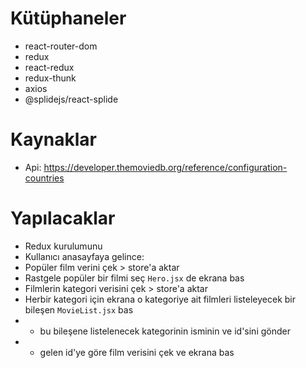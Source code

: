 # Kütüphaneler

- react-router-dom
- redux
- react-redux
- redux-thunk
- axios
- @splidejs/react-splide

# Kaynaklar

- Api: https://developer.themoviedb.org/reference/configuration-countries

# Yapılacaklar

- Redux kurulumunu
- Kullanıcı anasayfaya gelince:
- Popüler film verini çek > store'a aktar
- Rastgele popüler bir filmi seç `Hero.jsx` de ekrana bas
- Filmlerin kategori verisini çek > store'a aktar
- Herbir kategori için ekrana o kategoriye ait filmleri listeleyecek bir bileşen `MovieList.jsx` bas
- - bu bileşene listelenecek kategorinin isminin ve id'sini gönder
- - gelen id'ye göre film verisini çek ve ekrana bas
